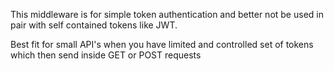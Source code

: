 This middleware is for simple token authentication and better not be used in pair with self contained tokens like JWT.

Best fit for small API's when you have limited and controlled set of tokens which then send inside GET or POST requests